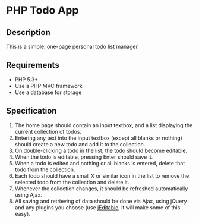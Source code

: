 # PHP Todo App #

## Description ##

This is a simple, one-page personal todo list manager.

## Requirements ##

* PHP 5.3+
* Use a PHP MVC framework
* Use a database for storage

## Specification ##

1. The home page should contain an input textbox, and a list displaying the current collection of todos.
2. Entering any text into the input textbox (except all blanks or nothing) should create a new todo and add it to the collection.
3. On double-clicking a todo in the list, the todo should become editable.
4. When the todo is editable, pressing Enter should save it.
5. When a todo is edited and nothing or all blanks is entered, delete that todo from the collection.
6. Each todo should have a small X or similar icon in the list to remove the selected todo from the collection and delete it.
7. Whenever the collection changes, it should be refreshed automatically using Ajax.
8. All saving and retrieving of data should be done via Ajax, using jQuery and any plugins you choose
   (use [jEditable][1], it will make some of this easy).

[1]: http://www.appelsiini.net/projects/jeditable    

